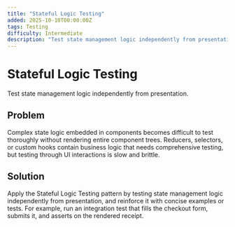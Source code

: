 ```yaml
---
title: "Stateful Logic Testing"
added: 2025-10-10T00:00:00Z
tags: Testing
difficulty: Intermediate
description: "Test state management logic independently from presentation."
---
```

# Stateful Logic Testing

Test state management logic independently from presentation.

## Problem

Complex state logic embedded in components becomes difficult to test thoroughly without rendering entire component trees. Reducers, selectors, or custom hooks contain business logic that needs comprehensive testing, but testing through UI interactions is slow and brittle.

## Solution

Apply the Stateful Logic Testing pattern by testing state management logic independently from presentation, and reinforce it with concise examples or tests. For example, run an integration test that fills the checkout form, submits it, and asserts on the rendered receipt.
